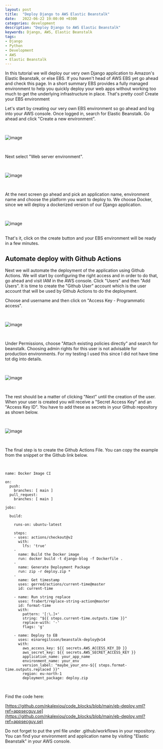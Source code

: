 ```yaml
---
layout: post
title:  "Deploy Django to AWS Elastic Beanstalk"
date:   2022-06-22 19:00:00 +0300
categories: development
description: "Deploy Django to AWS Elastic Beanstalk"
keywords: Django, AWS, Elastic Beanstalk
tags:
- Django
- Python
- Development
- AWS
- Elastic Beanstalk
---
```


In this tutorial we will deploy our very own Django application to Amazon's Elastic Beanstalk, or else EBS. If you haven't head of AWS EBS yet go ahead and check this page. In a short summary EBS provides a fully managed environment to help you quickly deploy your web apps without working too much to get the underlying infrastructure in place. That's pretty cool!
Create your EBS environment

Let's start by creating our very own EBS environment so go ahead and log into your AWS console. Once logged in, search for Elastic Beanstalk. Go ahead and click "Create a new environment".

<br>

![image]({{site.baseurl}}/docs/assets/images/2022/aws-elastic-beanstalk.png "Elastic Beanstalk in AWS portal")

<br>

Next select "Web server environment".

<br>

![image]({{site.baseurl}}/docs/assets/images/2022/aws-beanstalk-web-server-env.png "AWS Beanstalk environment")

<br>

At the next screen go ahead and pick an application name, environment name and choose the platform you want to deploy to. We choose Docker, since we will deploy a dockerized version of our Django application.

<br>

![image]({{site.baseurl}}/docs/assets/images/2022/aws-beanstalk-platform-info.png)


<br>
That's it, click on the create button and your EBS environment will be ready in a few minutes.

<br>


## Automate deploy with Github Actions

Next we will automate the deployment of the application using Github Actions. We will start by configuring the right access and in order to do that, go ahead and visit IAM in the AWS console. Click "Users" and then "Add Users". It is time to create the "Github User" account which is the user account that will be used by Github Actions to do the deployment.

Choose and username and then click on "Access Key - Programmatic access".

<br>

![image]({{site.baseurl}}/docs/assets/images/2022/aws-beanstalk-github-actions.png "AWS Beanstalk - automate deploy with Github actions")

<br>

Under Permissions, choose "Attach existing policies directly" and search for beanstalk. Choosing admin rights for this user is not advisable for production environments. For my testing I used this since I did not have time tot dig into details.

<br>

![image]({{site.baseurl}}/docs/assets/images/2022/aws-beanstalk-automation-deploy.png "Github actions deploy automation")

<br>

The rest should be a matter of clicking "Next" until the creation of the user. When your user is created you will receive a "Secret Access Key" and an "Access Key ID". You have to add these as secrets in your Github repository as shown below.

<br>

![image]({{site.baseurl}}/docs/assets/images/2022/aws-github-secrets-deploy.png "AWS Beanstalk deploy secrets")

<br>

The final step is to create the Github Actions File. You can copy the example from the snippet or the Github link below.

<br>


```
name: Docker Image CI

on:
  push:
    branches: [ main ]
  pull_request:
    branches: [ main ]

jobs:

  build:

    runs-on: ubuntu-latest

    steps:
    - uses: actions/checkout@v2
      with:
        lfs: 'true'
    - 
      name: Build the Docker image
      run: docker build -t django-blog -f Dockerfile .
    -
      name: Generate Deployment Package
      run: zip -r deploy.zip *
    -
      name: Get timestamp
      uses: gerred/actions/current-time@master
      id: current-time
        
    - name: Run string replace
      uses: frabert/replace-string-action@master
      id: format-time
      with:
        pattern: '[:\.]+'
        string: "${{ steps.current-time.outputs.time }}"
        replace-with: '-'
        flags: 'g'

    - name: Deploy to EB
      uses: einaregilsson/beanstalk-deploy@v14
      with:
        aws_access_key: ${{ secrets.AWS_ACCESS_KEY_ID }}
        aws_secret_key: ${{ secrets.AWS_SECRET_ACCESS_KEY }}
        application_name: your_app_name
        environment_name: your_env
        version_label: "maybe_your_env-${{ steps.format-time.outputs.replaced }}"
        region: eu-north-1
        deployment_package: deploy.zip
```

<br>

Find the code here:

[https://github.com/nkalexiou/code_blocks/blob/main/eb-deploy.yml?ref=appsecguy.se](https://github.com/nkalexiou/code_blocks/blob/main/eb-deploy.yml?ref=appsecguy.se)

Do not forget to put the yml file under .github/workflows in your repository.  You can find your environment and application name by visiting "Elastic Beanstalk" in your AWS console.